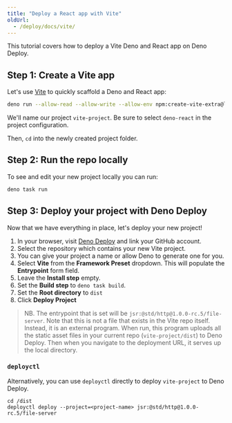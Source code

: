 ```yaml
---
title: "Deploy a React app with Vite"
oldUrl:
  - /deploy/docs/vite/
---
```


This tutorial covers how to deploy a Vite Deno and React app on Deno Deploy.

## Step 1: Create a Vite app

Let's use [Vite](https://vitejs.dev/) to quickly scaffold a Deno and React app:

```sh
deno run --allow-read --allow-write --allow-env npm:create-vite-extra@latest
```

We'll name our project `vite-project`. Be sure to select `deno-react` in the
project configuration.

Then, `cd` into the newly created project folder.

## Step 2: Run the repo locally

To see and edit your new project locally you can run:

```sh
deno task run
```

## Step 3: Deploy your project with Deno Deploy

Now that we have everything in place, let's deploy your new project!

1. In your browser, visit [Deno Deploy](https://dash.deno.com/new_project) and
   link your GitHub account.
2. Select the repository which contains your new Vite project.
3. You can give your project a name or allow Deno to generate one for you.
4. Select **Vite** from the **Framework Preset** dropdown. This will populate
   the **Entrypoint** form field.
5. Leave the **Install step** empty.
6. Set the **Build step** to `deno task build`.
7. Set the **Root directory** to `dist`
8. Click **Deploy Project**

> NB. The entrypoint that is set will be `jsr:@std/http@1.0.0-rc.5/file-server`.
> Note that this is not a file that exists in the Vite repo itself. Instead, it
> is an external program. When run, this program uploads all the static asset
> files in your current repo (`vite-project/dist`) to Deno Deploy. Then when you
> navigate to the deployment URL, it serves up the local directory.

### `deployctl`

Alternatively, you can use `deployctl` directly to deploy `vite-project` to Deno
Deploy.

```console
cd /dist
deployctl deploy --project=<project-name> jsr:@std/http@1.0.0-rc.5/file-server
```
